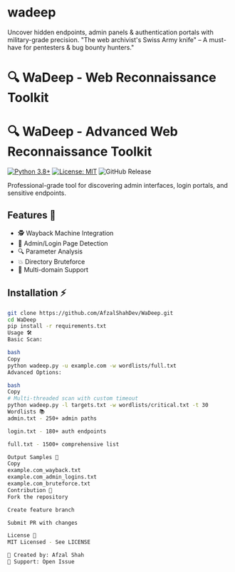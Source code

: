 # wadeep
Uncover hidden endpoints, admin panels &amp; authentication portals with military-grade precision. "The web archivist's Swiss Army knife" – A must-have for pentesters &amp; bug bounty hunters."
# 🔍 WaDeep - Web Reconnaissance Toolkit

# 🔍 WaDeep - Advanced Web Reconnaissance Toolkit

[![Python 3.8+](https://img.shields.io/badge/Python-3.8%2B-blue?logo=python)](https://python.org)
[![License: MIT](https://img.shields.io/badge/License-MIT-red)](LICENSE)
![GitHub Release](https://img.shields.io/github/release/AfzalShahDev/WaDeep)

Professional-grade tool for discovering admin interfaces, login portals, and sensitive endpoints.

## Features 🌟
- 🕵️ Wayback Machine Integration
- 🔑 Admin/Login Page Detection
- 🔍 Parameter Analysis
- 💥 Directory Bruteforce
- 📁 Multi-domain Support

## Installation ⚡
```bash
git clone https://github.com/AfzalShahDev/WaDeep.git
cd WaDeep
pip install -r requirements.txt
Usage 🛠️
Basic Scan:

bash
Copy
python wadeep.py -u example.com -w wordlists/full.txt
Advanced Options:

bash
Copy
# Multi-threaded scan with custom timeout
python wadeep.py -l targets.txt -w wordlists/critical.txt -t 30
Wordlists 📚
admin.txt - 250+ admin paths

login.txt - 180+ auth endpoints

full.txt - 1500+ comprehensive list

Output Samples 📂
Copy
example.com_wayback.txt
example.com_admin_logins.txt
example.com_bruteforce.txt
Contribution 🤝
Fork the repository

Create feature branch

Submit PR with changes

License 📜
MIT Licensed - See LICENSE

🔗 Created by: Afzal Shah
💬 Support: Open Issue
